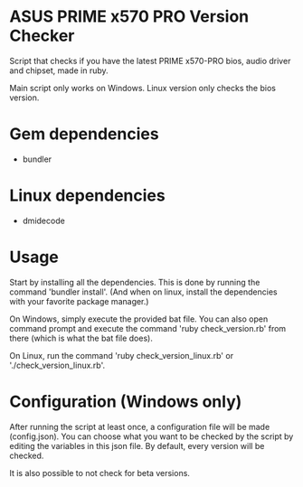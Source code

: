 # ASUS PRIME x570 PRO Version Checker
Script that checks if you have the latest PRIME x570-PRO bios, audio driver and chipset, made in ruby.

Main script only works on Windows.
Linux version only checks the bios version.

# Gem dependencies
- bundler

# Linux dependencies
- dmidecode

# Usage
Start by installing all the dependencies. This is done by running the command 'bundler install'. (And when on linux, install the dependencies with your favorite package manager.)

On Windows, simply execute the provided bat file. You can also open command prompt and execute the command 'ruby check_version.rb' from there (which is what the bat file does).

On Linux, run the command 'ruby check_version_linux.rb' or './check_version_linux.rb'.

# Configuration (Windows only)
After running the script at least once, a configuration file will be made (config.json).
You can choose what you want to be checked by the script by editing the variables in this json file.
By default, every version will be checked.

It is also possible to not check for beta versions.
